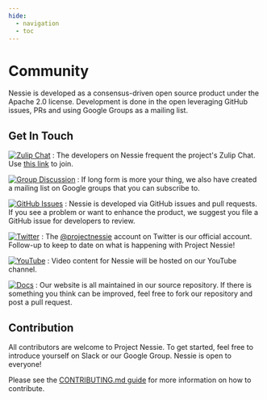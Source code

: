 ```yaml
---
hide:
  - navigation
  - toc
---
```


# Community

Nessie is developed as a consensus-driven open source product under the Apache 2.0
license. Development is done in the open leveraging GitHub issues, PRs and using
Google Groups as a mailing list.

## Get In Touch

[![Zulip Chat](https://img.shields.io/badge/Zulip-Chat_With_Us-blue?color=4051b5&logo=zulip&style=for-the-badge&logoColor=white)](https://project-nessie.zulipchat.com/)
: The developers on Nessie frequent the project's Zulip Chat. 
  Use [this link](https://project-nessie.zulipchat.com/) to join.

[![Group Discussion](https://img.shields.io/badge/Discussion-groups.google.com-blue.svg?color=4051b5&logo=google&style=for-the-badge&logoColor=white)](https://groups.google.com/g/projectnessie)
: If long form is more your thing, we also have created a mailing list on Google groups
  that you can subscribe to.

[![GitHub Issues](https://img.shields.io/badge/GitHub-Issues-blue?color=4051b5&logo=github&style=for-the-badge&logoColor=white)](https://github.com/projectnessie/nessie/issues)
: Nessie is developed via GitHub issues and pull requests. If you see a problem
  or want to enhance the product, we suggest you file a GitHub issue for developers to
  review.

[![Twitter](https://img.shields.io/badge/Twitter-Follow_Us-blue?color=4051b5&logo=twitter&style=for-the-badge&logoColor=white)](https://twitter.com/projectnessie)
: The [@projectnessie](https://twitter.com/projectnessie) account on Twitter is our official account. Follow-up to keep
  to date on what is happening with Project Nessie!

[![YouTube](https://img.shields.io/badge/Youtube-Watch-blue?color=4051b5&logo=youtube&style=for-the-badge&logoColor=white)](https://www.youtube.com/channel/UC5xjzYuGGuGPCY9FNtqZMsQ)
: Video content for Nessie will be hosted on our YouTube channel.

[![Docs](https://img.shields.io/badge/Docs-Learn_More-blue?color=4051b5&logo=gitbook&style=for-the-badge&logoColor=white)](https://github.com/projectnessie/nessie/tree/main/site/docs)
: Our website is all maintained in our source repository. If there is something you think
  can be improved, feel free to fork our repository and post a pull request.

## Contribution

All contributors are welcome to Project Nessie. To get started, feel free to introduce yourself
on Slack or our Google Group. Nessie is open to everyone!

Please see the [CONTRIBUTING.md guide](https://github.com/projectnessie/nessie/blob/main/CONTRIBUTING.md) for more information
on how to contribute.
